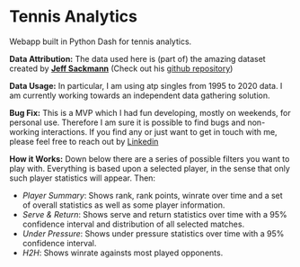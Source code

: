 # Tennis Analytics
Webapp built in Python Dash for tennis analytics.

**Data Attribution:** The data used here is (part of) the amazing dataset created by [**Jeff Sackmann**](http://www.jeffsackmann.com/) 
(Check out his [github repository](https://github.com/JeffSackmann/tennis_atp))

**Data Usage:** In particular, I am using atp singles from 1995 to 2020 data. I am currently working towards an independent data gathering solution.

**Bug Fix:** This is a MVP which I had fun developing, mostly on weekends, for personal use.  Therefore I am sure it is possible to find bugs and non-working interactions. 
If you find any or just want to get in touch with me, please feel free to reach out by [Linkedin](https://www.linkedin.com/in/francesco-bruzzesi/)

**How it Works:** Down below there are a series of possible filters you want to play with. Everything is based upon a selected player, in the sense that only such player statistics will appear. Then:

- _Player Summary_: Shows rank, rank points, winrate over time and a set of overall statistics as well as some player information.
- _Serve & Return_: Shows serve and return statistics over time with a 95% confidence interval and distribution of all selected matches.
- _Under Pressure_: Shows under pressure statistics over time with a 95% confidence interval.
- _H2H_: Shows winrate againsts most played opponents.